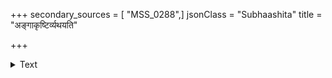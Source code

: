 +++
secondary_sources = [ "MSS_0288",]
jsonClass = "Subhaashita"
title = "अङ्गाकृष्टिर्व्यथयति"

+++

<details><summary>Text</summary>

अङ्गाकृष्टिर्व्यथयति नखाङ्केषु वक्षोजकुम्भा- वास्यं जृम्भा दशनवसने दन्तदष्टं दुनोति।  
यान्त्याः खेदं व्रजति करजश्रेणिषु श्रोणिभागः प्रातर्याति प्रगुणतरतां वैशसं नैशमस्याः॥
</details>
